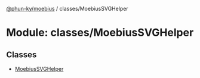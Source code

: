 [@phun-ky/moebius](../README.md) / classes/MoebiusSVGHelper

# Module: classes/MoebiusSVGHelper

## Classes

- [MoebiusSVGHelper](../classes/classes_MoebiusSVGHelper.MoebiusSVGHelper.md)
